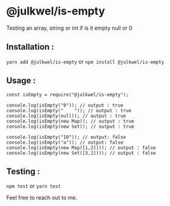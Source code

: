 # @julkwel/is-empty

Testing an array, string or int if is it empty null or 0

## Installation :
`yarn add @julkwel/is-empty` or `npm install @julkwel/is-empty`

## Usage : 
```
const isEmpty = require("@julkwel/is-empty");

console.log(isEmpty("0")); // output : true
console.log(isEmpty("    ")); // output : true
console.log(isEmpty(null)); // output : true
console.log(isEmpty(new Map)); // output : true
console.log(isEmpty(new Set)); // output : true

console.log(isEmpty("10")); // output: false
console.log(isEmpty("a")); // output: false
console.log(isEmpty(new Map([1,2]))); // output : false
console.log(isEmpty(new Set([3,1]))); // output : false
```


## Testing :
`npm test` or `yarn test`

Feel free to reach out to me.

